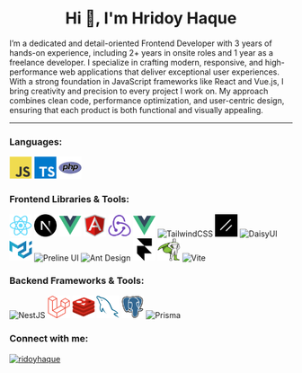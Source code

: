 <h1 align="center">Hi 👋, I'm Hridoy Haque</h1>

<p>
  I’m a dedicated and detail-oriented Frontend Developer with 3 years of
  hands-on experience, including 2+ years in onsite roles and 1 year as a
  freelance developer. I specialize in crafting modern, responsive, and
  high-performance web applications that deliver exceptional user experiences.
  <br />
  With a strong foundation in JavaScript frameworks like React and Vue.js, I
  bring creativity and precision to every project I work on. My approach
  combines clean code, performance optimization, and user-centric design,
  ensuring that each product is both functional and visually appealing.
</p>

---

<h3 align="left">Languages:</h3>

<p align="left">
  <img
    src="https://raw.githubusercontent.com/devicons/devicon/master/icons/javascript/javascript-original.svg"
    alt="JavaScript"
    width="40"
    height="40"
  />
  <img
    src="https://raw.githubusercontent.com/devicons/devicon/master/icons/typescript/typescript-original.svg"
    alt="TypeScript"
    width="40"
    height="40"
  />
  <img
    src="https://raw.githubusercontent.com/devicons/devicon/master/icons/php/php-original.svg"
    alt="PHP"
    width="40"
    height="40"
  />
</p>

<h3 align="left">Frontend Libraries & Tools:</h3>

<p align="left">
  <img
    src="https://raw.githubusercontent.com/devicons/devicon/master/icons/react/react-original.svg"
    alt="React"
    width="40"
    height="40"
  />
  <img
    src="https://raw.githubusercontent.com/devicons/devicon/master/icons/nextjs/nextjs-original.svg"
    alt="Next.js"
    width="40"
    height="40"
  />
  <img
    src="https://raw.githubusercontent.com/devicons/devicon/master/icons/vuejs/vuejs-original.svg"
    alt="Vue.js"
    width="40"
    height="40"
  />
  <img
    src="https://raw.githubusercontent.com/devicons/devicon/master/icons/angularjs/angularjs-original.svg"
    alt="Angular"
    width="40"
    height="40"
  />
  <img
    src="https://raw.githubusercontent.com/devicons/devicon/master/icons/redux/redux-original.svg"
    alt="Redux"
    width="40"
    height="40"
  />
  <img
    src="./vuex.svg"
    alt="Vuex"
    width="40"
    height="40"
  />
  <img
    src="https://www.vectorlogo.zone/logos/tailwindcss/tailwindcss-icon.svg"
    alt="TailwindCSS"
    width="40"
    height="40"
  />
  <img src="./shadcn.png" alt="ShadCN" width="40" height="40" />
  <img
    src="https://avatars.githubusercontent.com/u/97094772?s=200&v=4"
    alt="DaisyUI"
    width="40"
    height="40"
  />
  <img
    src="https://raw.githubusercontent.com/devicons/devicon/master/icons/materialui/materialui-original.svg"
    alt="Material UI"
    width="40"
    height="40"
  />
  <img
    src="https://avatars.githubusercontent.com/u/93080064?s=200&v=4"
    alt="Preline UI"
    width="40"
    height="40"
  />
  <img
    src="https://avatars.githubusercontent.com/u/12101536?s=200&v=4"
    alt="Ant Design"
    width="40"
    height="40"
  />
  <img
    src="https://raw.githubusercontent.com/devicons/devicon/master/icons/framermotion/framermotion-original.svg"
    alt="Framer Motion"
    width="40"
    height="40"
  />
  <img
    src="./gsap.png"
    alt="GSAP"
    width="40"
    height="40"
  />
  <img src="https://vitejs.dev/logo.svg" alt="Vite" width="40" height="40" />
</p>

<h3 align="left">Backend Frameworks & Tools:</h3>

<p align="left">
  <img
    src="https://nestjs.com/img/logo-small.svg"
    alt="NestJS"
    width="40"
    height="40"
  />
  <img
    src="https://raw.githubusercontent.com/devicons/devicon/master/icons/laravel/laravel-original.svg"
    alt="Laravel"
    width="40"
    height="40"
  />
  <img
    src="https://raw.githubusercontent.com/devicons/devicon/master/icons/redis/redis-original.svg"
    alt="Redis"
    width="40"
    height="40"
  />
  <img
    src="https://raw.githubusercontent.com/devicons/devicon/master/icons/mysql/mysql-original.svg"
    alt="MySQL"
    width="40"
    height="40"
  />
  <img
    src="https://raw.githubusercontent.com/devicons/devicon/master/icons/postgresql/postgresql-original.svg"
    alt="PostgreSQL"
    width="40"
    height="40"
  />
  <img
    src="https://avatars.githubusercontent.com/u/17219288?s=200&v=4"
    alt="Prisma"
    width="40"
    height="40"
  />
</p>

<h3 align="left">Connect with me:</h3>

<p align="left">
  <a href="https://linkedin.com/in/hridoyhaque01" target="blank">
    <img
      align="center"
      src="https://raw.githubusercontent.com/rahuldkjain/github-profile-readme-generator/master/src/images/icons/Social/linked-in-alt.svg"
      alt="ridoyhaque"
      height="30"
      width="40"
    />
  </a>
</p>
